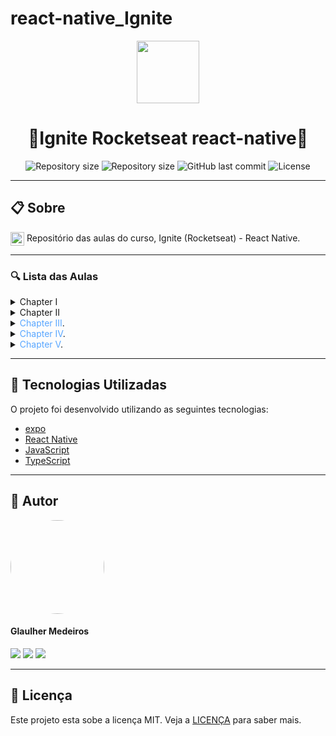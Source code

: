 # react-native_Ignite
<p align="center" >
  <img align="center" src="https://d33wubrfki0l68.cloudfront.net/554c3b0e09cf167f0281fda839a5433f2040b349/ecfc9/img/header_logo.svg" width="100" />
</p>

<h1 align="center"> 
  🚀Ignite Rocketseat react-native🚀
</h1>

<p align="center" >
  <img alt="Repository size" src="https://img.shields.io/badge/Mobile-react--native-blue?style=for-the-badge">

  <img alt="Repository size" src="https://img.shields.io/npm/types/typescript?style=for-the-badge">

  <img alt="GitHub last commit" src="https://img.shields.io/github/last-commit/glaulher/react-native_Ignite?style=for-the-badge">

  <img alt="License" src="https://img.shields.io/badge/license-MIT-blue.svg?style=for-the-badge" />
</p>

---

## 📋 Sobre

<img align="center" src="https://d33wubrfki0l68.cloudfront.net/554c3b0e09cf167f0281fda839a5433f2040b349/ecfc9/img/header_logo.svg" width="22" /> Repositório das aulas do curso, Ignite (Rocketseat) - React Native.

---

### 🔍 Lista das Aulas

<details>
<summary>Chapter I</summary>
<br>
Em construção...
</details>

<details>
<summary>Chapter II</summary>
<br>
Em construção...
</details>

<details>
<summary><span style="color:#58A6FF">Chapter III</span>.</summary>
<br>

[1-CriacaoDoProjetoEDicaNinja](https://github.com/glaulher/react-native_Ignite/tree/main/ChapterIII/rentx_aula/1-CriacaoDoProjetoEDicaNinja)

[2-TemaGlobal](https://github.com/glaulher/react-native_Ignite/tree/main/ChapterIII/rentx_aula/2-TemaGlobal)

[3-CriacaoDoHeaderDaHome](https://github.com/glaulher/react-native_Ignite/tree/main/ChapterIII/rentx_aula/3-CriacaoDoHeaderDaHome)

[4-CriacaoDeCardCar](https://github.com/glaulher/react-native_Ignite/tree/main/ChapterIII/rentx_aula/4-CriacaoDeCardCar)

[5-interfaceDeDetalhesDosCarros](https://github.com/glaulher/react-native_Ignite/tree/main/ChapterIII/rentx_aula/5-interfaceDeDetalhesDosCarros)

[6-ComponenteDeSlider](https://github.com/glaulher/react-native_Ignite/tree/main/ChapterIII/rentx_aula/6-ComponenteDeSlider)

[7-ContinuandoInterfaceDeDetalhes](https://github.com/glaulher/react-native_Ignite/tree/main/ChapterIII/rentx_aula/7-ContinuandoInterfaceDeDetalhes)

[8-ComponenteDeAcessorios](https://github.com/glaulher/react-native_Ignite/tree/main/ChapterIII/rentx_aula/8-ComponenteDeAcessorios)

[9-ComponenteDeBotao](https://github.com/glaulher/react-native_Ignite/tree/main/ChapterIII/rentx_aula/9-ComponenteDeBotao)

[10-InterfaceDeAgendamento](https://github.com/glaulher/react-native_Ignite/tree/main/ChapterIII/rentx_aula/10-InterfaceDeAgendamento)

[11-ComponenteDeCalendário](https://github.com/glaulher/react-native_Ignite/tree/main/ChapterIII/rentx_aula/11-ComponenteDeCalendário)

[12-InterfaceDeDetalhesDoAgendamento](https://github.com/glaulher/react-native_Ignite/tree/main/ChapterIII/rentx_aula/12-InterfaceDeDetalhesDoAgendamento)

[13-InterfaceDeAgendamentoConcluido](https://github.com/glaulher/react-native_Ignite/tree/main/ChapterIII/rentx_aula/13-InterfaceDeAgendamentoConcluido)

[14-ImplementandoANavegacao](https://github.com/glaulher/react-native_Ignite/tree/main/ChapterIII/rentx_aula/14-ImplementandoANavegacao)

[15-UtilizandoOJsonServer](https://github.com/glaulher/react-native_Ignite/tree/main/ChapterIII/rentx_aula/15-UtilizandoOJsonServer)

[16-ListandoCarrosDaApi](https://github.com/glaulher/react-native_Ignite/tree/main/ChapterIII/rentx_aula/16-ListandoCarrosDaApi)

[17-passandoDadosEntreTelas](https://github.com/glaulher/react-native_Ignite/tree/main/ChapterIII/rentx_aula/17-passandoDadosEntreTelas)

[18-ExibindoIconesDinamicamente](https://github.com/glaulher/react-native_Ignite/tree/main/ChapterIII/rentx_aula/18-ExibindoIconesDinamicamente)

[19-IntervalosNoCalendario](https://github.com/glaulher/react-native_Ignite/tree/main/ChapterIII/rentx_aula/19-IntervalosNoCalendario)

[20-FinalizandoOCalendario](https://github.com/glaulher/react-native_Ignite/tree/main/ChapterIII/rentx_aula/20-FinalizandoOCalendario)

[21-EnviandoAgendamentoParaApi](https://github.com/glaulher/react-native_Ignite/tree/main/ChapterIII/rentx_aula/21-EnviandoAgendamentoParaApi)

[22-MenuFlutuante](https://github.com/glaulher/react-native_Ignite/tree/main/ChapterIII/rentx_aula/22-MenuFlutuante)

[23-ListandoAgendamentosDoUsuario](https://github.com/glaulher/react-native_Ignite/tree/main/ChapterIII/rentx_aula/23-ListandoAgendamentosDoUsuario)

[24-ExibindoCarrosAgendados](https://github.com/glaulher/react-native_Ignite/tree/main/ChapterIII/rentx_aula/24-ExibindoCarrosAgendados)

[25-ReaproveitandoOComponenteCar](https://github.com/glaulher/react-native_Ignite/tree/main/ChapterIII/rentx_aula/25-ReaproveitandoOComponenteCar)

[26-UsabilidadeNoBotao](https://github.com/glaulher/react-native_Ignite/tree/main/ChapterIII/rentx_aula/26-UsabilidadeNoBotao)

[27-FinalizandoBotao](https://github.com/glaulher/react-native_Ignite/tree/main/ChapterIII/rentx_aula/27-FinalizandoBotao)

[28-IniciandoSlidesDeImagens](https://github.com/glaulher/react-native_Ignite/tree/main/ChapterIII/rentx_aula/28-IniciandoSlidesDeImagens)

[29-ObtendoImagemEmFoco](https://github.com/glaulher/react-native_Ignite/tree/main/ChapterIII/rentx_aula/29-ObtendoImagemEmFoco)

[30-PrimeiraAnimacao](https://github.com/glaulher/react-native_Ignite/tree/main/ChapterIII/rentx_aula/30-PrimeiraAnimacao)

[31-Transicoes](https://github.com/glaulher/react-native_Ignite/tree/main/ChapterIII/rentx_aula/31-Transicoes)

[32-SplashScreen](https://github.com/glaulher/react-native_Ignite/tree/main/ChapterIII/rentx_aula/32-SplashScreen)

[33-AnimandoSplash](https://github.com/glaulher/react-native_Ignite/tree/main/ChapterIII/rentx_aula/33-AnimandoSplash)

[34-WorkletAnimation](https://github.com/glaulher/react-native_Ignite/tree/main/ChapterIII/rentx_aula/34-WorkletAnimation)

[35-AnimandoScroll](https://github.com/glaulher/react-native_Ignite/tree/main/ChapterIII/rentx_aula/35-AnimandoScroll)

[36-MelhorandoScroll](https://github.com/glaulher/react-native_Ignite/tree/main/ChapterIII/rentx_aula/36-MelhorandoScroll)

[37-GestosDoUsuario](https://github.com/glaulher/react-native_Ignite/tree/main/ChapterIII/rentx_aula/37-GestosDoUsuario)

[38-PrevinirVoltarSplash](https://github.com/glaulher/react-native_Ignite/tree/main/ChapterIII/rentx_aula/38-PrevinirVoltarSplash)

[39-Lottie](https://github.com/glaulher/react-native_Ignite/tree/main/ChapterIII/rentx_aula/39-Lottie)

</details>

<details>
<summary><span style="color:#58A6FF">Chapter IV</span>.</summary>
<br>


[1-TelaDeLogin](https://github.com/glaulher/react-native_Ignite/tree/main/ChapterIV/rentx_aula/1-TelaDeLogin)

[2-TipandoIcones](https://github.com/glaulher/react-native_Ignite/tree/main/ChapterIV/rentx_aula/2-TipandoIcones)

[3-InputDeEmail](https://github.com/glaulher/react-native_Ignite/tree/main/ChapterIV/rentx_aula/3-InputDeEmail)

[4-InputDeSenha](https://github.com/glaulher/react-native_Ignite/tree/main/ChapterIV/rentx_aula/4-InputDeSenha)

[5-AcessibilidadeEmFormulario](https://github.com/glaulher/react-native_Ignite/tree/main/ChapterIV/rentx_aula/5-AcessibilidadeEmFormulario)

[6-AcessibilidadeEmInput](https://github.com/glaulher/react-native_Ignite/tree/main/ChapterIV/rentx_aula/6-AcessibilidadeEmInput)

[7-Refactor](https://github.com/glaulher/react-native_Ignite/tree/main/ChapterIV/rentx_aula/7-Refactor)

[8-ValidacaoFormulario](https://github.com/glaulher/react-native_Ignite/tree/main/ChapterIV/rentx_aula/8-ValidacaoFormulario)

[9-PrimeiroStep](https://github.com/glaulher/react-native_Ignite/tree/main/ChapterIV/rentx_aula/9-PrimeiroStep)

[10-SegundoStep](https://github.com/glaulher/react-native_Ignite/tree/main/ChapterIV/rentx_aula/10-SegundoStep)

[11-ValidacaoDoCadastro](https://github.com/glaulher/react-native_Ignite/tree/main/ChapterIV/rentx_aula/11-ValidacaoDoCadastro)

[12-FlexbilizandoInterfaces](https://github.com/glaulher/react-native_Ignite/tree/main/ChapterIV/rentx_aula/12-FlexbilizandoInterfaces)

[13-BackendDoAppEcadastroDoUsuario](https://github.com/glaulher/react-native_Ignite/tree/main/ChapterIV/rentx_aula/13-BackendDoAppEcadastroDoUsuario)

[14-AutenticacaoElistandoCarrosDoBackend](https://github.com/glaulher/react-native_Ignite/tree/main/ChapterIV/rentx_aula/14-AutenticacaoElistandoCarrosDoBackend)

[15-RotasPrivadasEpublicas](https://github.com/glaulher/react-native_Ignite/tree/main/ChapterIV/rentx_aula/15-RotasPrivadasEpublicas)

[16-CustomizandoBottomTab](https://github.com/glaulher/react-native_Ignite/tree/main/ChapterIV/rentx_aula/16-CustomizandoBottomTab)

[17-ConfiguracaoBancoAndroid](https://github.com/glaulher/react-native_Ignite/tree/main/ChapterIV/rentx_aula/17-ConfiguracaoBancoAndroid)

[18-EstruturaDaBaseDeDados](https://github.com/glaulher/react-native_Ignite/tree/main/ChapterIV/rentx_aula/18-EstruturaDaBaseDeDados)

[19-PersistindoDados](https://github.com/glaulher/react-native_Ignite/tree/main/ChapterIV/rentx_aula/19-PersistindoDados)

[20-MemoryLeak](https://github.com/glaulher/react-native_Ignite/tree/main/ChapterIV/rentx_aula/20-MemoryLeak)

[21-HeaderDoProfile](https://github.com/glaulher/react-native_Ignite/tree/main/ChapterIV/rentx_aula/21-HeaderDoProfile)

[22-SessoesDoCadastro](https://github.com/glaulher/react-native_Ignite/tree/main/ChapterIV/rentx_aula/22-SessoesDoCadastro)

[23-InputDoCadastro](https://github.com/glaulher/react-native_Ignite/tree/main/ChapterIV/rentx_aula/23-InputDoCadastro)

[24-AlbunsDeFotos](https://github.com/glaulher/react-native_Ignite/tree/main/ChapterIV/rentx_aula/24-AlbunsDeFotos)

[25-SignOut](https://github.com/glaulher/react-native_Ignite/tree/main/ChapterIV/rentx_aula/25-SignOut)

[26-AtualizandoPerfil](https://github.com/glaulher/react-native_Ignite/tree/main/ChapterIV/rentx_aula/26-AtualizandoPerfil)

[27-ConfirmacaoDeSignOut](https://github.com/glaulher/react-native_Ignite/tree/main/ChapterIV/rentx_aula/27-ConfirmacaoDeSignOut)

[28-TabelaDeCarros](https://github.com/glaulher/react-native_Ignite/tree/main/ChapterIV/rentx_aula/28-TabelaDeCarros)

[29-VerificandoAConexao](https://github.com/glaulher/react-native_Ignite/tree/main/ChapterIV/rentx_aula/29-VerificandoAConexao)

[30-SincronizandoUsuarioEfix](https://github.com/glaulher/react-native_Ignite/tree/main/ChapterIV/rentx_aula/30-SincronizandoUsuarioEfix)

[31-MostrandoUsuarioOffLine](https://github.com/glaulher/react-native_Ignite/tree/main/ChapterIV/rentx_aula/31-MostrandoUsuarioOffLine)

[32-CacheDeImagem](https://github.com/glaulher/react-native_Ignite/tree/main/ChapterIV/rentx_aula/32-CacheDeImagem)

[33-Agendamento](https://github.com/glaulher/react-native_Ignite/tree/main/ChapterIV/rentx_aula/33-Agendamento)

[34-ListandoCarros](https://github.com/glaulher/react-native_Ignite/tree/main/ChapterIV/rentx_aula/34-ListandoCarros)

</details>

<details>
<summary><span style="color:#58A6FF">Chapter V</span>.</summary>
<br>

[01-Introducao](https://github.com/glaulher/react-native_Ignite/tree/main/ChapterV/gofinances_aulas/01-Introducao)

[02-RenderNosTestes](https://github.com/glaulher/react-native_Ignite/tree/main/ChapterV/gofinances_aulas/02-RenderNosTestes)

[03-PrimeiroTeste](https://github.com/glaulher/react-native_Ignite/tree/main/ChapterV/gofinances_aulas/03-PrimeiroTeste)

[04-Seletores](https://github.com/glaulher/react-native_Ignite/tree/main/ChapterV/gofinances_aulas/04-Seletores)

[05-SuiteDeTestes](https://github.com/glaulher/react-native_Ignite/tree/main/ChapterV/gofinances_aulas/05-SuiteDeTestes)

[06-AbstraindoConfiguracoes](https://github.com/glaulher/react-native_Ignite/tree/main/ChapterV/gofinances_aulas/06-AbstraindoConfiguracoes)

</details>


---

## 🚀 Tecnologias Utilizadas

O projeto foi desenvolvido utilizando as seguintes tecnologias:

- [expo](https://docs.expo.dev/)
- [React Native](https://reactnative.dev)
- [JavaScript](https://developer.mozilla.org/pt-BR/docs/Web/JavaScript)
- [TypeScript](https://www.typescriptlang.org)

---


## 🧑 Autor

<img style="border-radius: 80px;" src="https://glaulher.github.io/assets/img/sample/avatar.jpeg" width="150px;" alt=""/>
 <h4>Glaulher Medeiros</h4>

<p align="left">
<span style="inline-block;">
  <a href="https://www.linkedin.com/in/glaulher-medeiros-03799967/" target="_blank"><img src="https://img.shields.io/badge/LinkedIn-0077B5?style=for-the-badge&logo=linkedin&logoColor=white" ></a>
</span>
<span style="inline-block;">
  <a href="https://glaulher.github.io/" target="_blank"><img src="https://img.shields.io/badge/github.io-gray?style=for-the-badge&logo=github&logoColor=white" ></a>
</span>

<span style="inline-block;">
  <a href="https://terminaldopenguin.blogspot.com/" target="_blank"><img src="https://img.shields.io/badge/blog-orange?style=for-the-badge&logo=blogger&logoColor=white"></a>
</span>
</p>

---

## 📝 Licença

Este projeto esta sobe a licença MIT. Veja a [LICENÇA](https://github.com/glaulher/react-native_Ignite/blob/main/LICENSE) para saber mais.